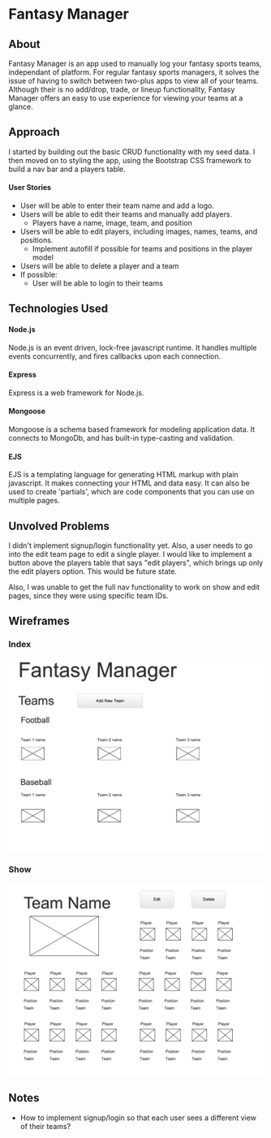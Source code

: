 # Fantasy Manager

## About
Fantasy Manager is an app used to manually log your fantasy sports teams, independant of platform. For regular fantasy sports managers, it solves the issue of having to switch between two-plus apps to view all of your teams. Although their is no add/drop, trade, or lineup functionality, Fantasy Manager offers an easy to use experience for viewing your teams at a glance. 

## Approach
I started by building out the basic CRUD functionality with my seed data. I then moved on to styling the app, using the Bootstrap CSS framework to build a nav bar and a players table.

#### User Stories
* User will be able to enter their team name and add a logo.
* Users will be able to edit their teams and manually add players.
  * Players have a name, image, team, and position
* Users will be able to edit players, including images, names, teams, and positions.
  * Implement autofill if possible for teams and positions in the player model
* Users will be able to delete a player and a team
* If possible:
  * User will be able to login to their teams

## Technologies Used
#### Node.js
Node.js is an event driven, lock-free javascript runtime. It handles multiple events concurrently, and fires callbacks upon each connection.

#### Express
Express is a web framework for Node.js.

#### Mongoose
Mongoose is a schema based framework for modeling application data. It connects to MongoDb, and has built-in type-casting and validation.

#### EJS
EJS is a templating language for generating HTML markup with plain javascript. It makes connecting your HTML and data easy. It can also be used to create 'partials', which are code components that you can use on multiple pages.

## Unvolved Problems
I didn't implement signup/login functionality yet. Also, a user needs to go into the edit team page to edit a single player. I would like to implement a button above the players table that says "edit players", which brings up only the edit players option. This would be future state.

Also, I was unable to get the full nav functionality to work on show and edit pages, since they were using specific team IDs. 

## Wireframes

### Index
![Index wireframe](https://github.com/jvela924/fantasy-organizer/blob/master/images/Index.png)

### Show
![Show wireframe](https://github.com/jvela924/fantasy-organizer/blob/master/images/show.png)

## Notes
* How to implement signup/login so that each user sees a different view of their teams?
